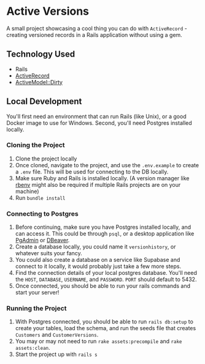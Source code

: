 # Active Versions

A small project showcasing a cool thing you can do with `ActiveRecord` - creating versioned records in a Rails application without using a gem.

## Technology Used

- Rails
- [ActiveRecord](https://guides.rubyonrails.org/active_record_basics.html)
- [ActiveModel::Dirty](https://api.rubyonrails.org/classes/ActiveModel/Dirty.html)

## Local Development

You'll first need an environment that can run Rails (like Unix), or a good Docker image to use for Windows. Second, you'll need Postgres installed locally.

### Cloning the Project

1. Clone the project locally
2. Once cloned, navigate to the project, and use the `.env.example` to create a `.env` file. This will be used for connecting to the DB locally.
3. Make sure Ruby and Rails is installed locally. (A version manager like [rbenv](https://github.com/rbenv/rbenv) might also be required if multiple Rails projects are on your machine)
4. Run `bundle install`

### Connecting to Postgres
1. Before continuing, make sure you have Postgres installed locally, and can access it. This could be through `psql`, or a desktop application like [PgAdmin](https://www.pgadmin.org/) or [DBeaver](https://dbeaver.io/).
2. Create a database locally, you could name it `versionhistory`, or whatever suits your fancy.
2. You could also create a database on a service like Supabase and connect to it locally, it would probably just take a few more steps.
3. Find the connection details of your local postgres database. You'll need the `HOST`, `DATABASE`, `USERNAME`, and `PASSWORD`. `PORT` should default to 5432.
4. Once connected, you should be able to run your rails commands and start your server!

### Running the Project
1. With Postgres connected, you should be able to run `rails db:setup` to create your tables, load the schema, and run the seeds file that creates `Customers` and `CustomerVersions`.
2. You may or may not need to run `rake assets:precompile` and `rake assets:clean`.
3. Start the project up with `rails s`
